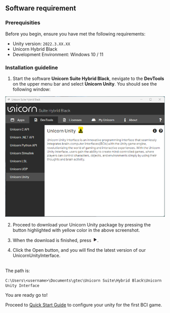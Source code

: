 ## Software requirement
### Prerequisities
Before you begin, ensure you have met the following requirements:
- Unity version: ```2022.3.XX.XX```
- Unicorn Hybrid Black
- Development Environment: Windows 10 / 11 

### Installation guideline
1. Start the software **Unicorn Suite Hybrid Black**, nevigate to the **DevTools** on the upper menu bar and select **Unicorn Unity**. You should see the following window:
<p align="center">
<img src="../Img/image.png" alt="drawing" width="600"/><br/>
</p>

2. Proceed to download your Unicorn Unity package by pressing the button highlighted with yellow color in the above screenshot. 

3. When the download is finished, press <img src="../img/ico1.png" alt="drawing" width="15"/>. 

4. Click the Open button, and you will find the latest version of our UnicornUnityInterface.<br/><br/>

The path is:

```
C:\Users\<username>\Documents\gtec\Unicorn Suite\Hybrid Black\Unicorn Unity Interface
```

You are ready go to!

Proceed to [Quick Start Guide](/tutorial/quick-start-guide.md) to configure your unity for the first BCI game.